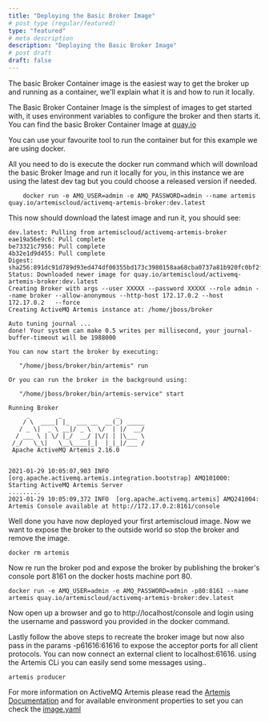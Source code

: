 ```yaml
---
title: "Deploying the Basic Broker Image"
# post type (regular/featured)
type: "featured"
# meta description
description: "Deploying the Basic Broker Image"
# post draft
draft: false
---
```


The basic Broker Container image is the easiest way to get the broker up and running as a container, we'll explain what it is and how to run it locally.

The Basic Broker Container Image is the simplest of images to get started with, it uses environment variables to configure the broker and then starts it.
You can find the basic Broker Container Image at [quay.io](https://quay.io/repository/artemiscloud/activemq-artemis-broker)

You can use your favourite tool to run the container but for this example we are using docker.

All you need to do is execute the docker run command which will download the basic Broker Image and run it locally for you,
in this instance we are using the latest dev tag but you could choose a released version if needed.  

```shell script
    docker run -e AMQ_USER=admin -e AMQ_PASSWORD=admin --name artemis quay.io/artemiscloud/activemq-artemis-broker:dev.latest
```

This now should download the latest image and run it, you should see:


```shell script
dev.latest: Pulling from artemiscloud/activemq-artemis-broker
eae19a56e9c6: Pull complete
be73321c7956: Pull complete
4b32e1d9d455: Pull complete
Digest: sha256:891dc91d789d93ed474df00355bd173c3980158aa68cba0737a81b920fc0bf2f
Status: Downloaded newer image for quay.io/artemiscloud/activemq-artemis-broker:dev.latest
Creating Broker with args --user XXXXX --password XXXXX --role admin --name broker --allow-anonymous --http-host 172.17.0.2 --host 172.17.0.2   --force
Creating ActiveMQ Artemis instance at: /home/jboss/broker

Auto tuning journal ...
done! Your system can make 0.5 writes per millisecond, your journal-buffer-timeout will be 1988000

You can now start the broker by executing:  

   "/home/jboss/broker/bin/artemis" run

Or you can run the broker in the background using:

   "/home/jboss/broker/bin/artemis-service" start

Running Broker
     _        _               _
    / \  ____| |_  ___ __  __(_) _____
   / _ \|  _ \ __|/ _ \  \/  | |/  __/
  / ___ \ | \/ |_/  __/ |\/| | |\___ \
 /_/   \_\|   \__\____|_|  |_|_|/___ /
 Apache ActiveMQ Artemis 2.16.0


2021-01-29 10:05:07,903 INFO  [org.apache.activemq.artemis.integration.bootstrap] AMQ101000: Starting ActiveMQ Artemis Server
.........
2021-01-29 10:05:09,372 INFO  [org.apache.activemq.artemis] AMQ241004: Artemis Console available at http://172.17.0.2:8161/console
```

Well done you have now deployed your first artemiscloud image. Now we want to expose the broker to the outside world so
stop the broker and remove the image.

```shell script
docker rm artemis
```

Now re run the broker pod and expose the broker by publishing the broker's console port 8161 on the docker hosts machine port 80.

```shell script
docker run -e AMQ_USER=admin -e AMQ_PASSWORD=admin -p80:8161 --name artemis quay.io/artemiscloud/activemq-artemis-broker:dev.latest
```
Now open up a browser and go to http://localhost/console and login using the username and password you provided in the docker command.

Lastly follow the above steps to recreate the broker image but now also pass in the params -p61616:61616 to expose the acceptor
ports for all client protocols. You can now connect an external client to localhost:61616. using the Artemis CLi you can
easily send some messages using..

```shell script
artemis producer
```

For more information on ActiveMQ Artemis please read the [Artemis Documentation](https://activemq.apache.org/components/artemis/documentation/)
and for available environment properties to set you can check the [image.yaml](https://github.com/artemiscloud/activemq-artemis-broker-image/blob/master/image.yaml)
